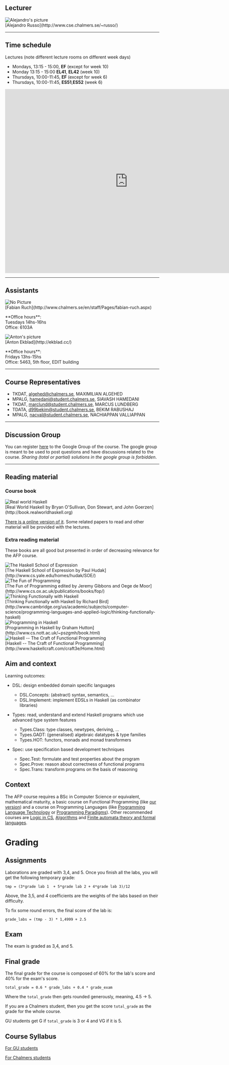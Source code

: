 <!-- Added weird extra section, because otherwise Alejandro's does not appear -->
<!-- ## Empty -->
<!-- --- -->

## Lecturer

<div class="row">
<div class="col-md-12">
<div class="col-sm-2 col-xs-6 text-center">
	<div class="thumbnail">
		<img class="img-no-resize" src="http://www.cse.chalmers.se/~russo/_files/ale2.jpg" alt="Alejandro's picture">
		<div class="caption">
			[Alejandro Russo](http://www.cse.chalmers.se/~russo/)
		  </div>
	</div>
</div>
</div>
</div>

---

## Time schedule

Lectures (note different lecture rooms on different week days)

* Mondays, 13:15 - 15:00, **EF** (except for week 10)
* Monday 13:15 - 15:00 **EL41**, **EL42** (week 10)
* Thursdays, 10:00-11:45, **EF** (except for week 6)
* Thursdays, 10:00-11:45, **ES51**,**ES52** (week 6)

<div class="embed-responsive embed-responsive-16by9">
  <iframe class="embed-responsive-item"
  src="https://se.timeedit.net/web/chalmers/db1/public/ri1X50gQ2560YvQQ05Z6978Y0Zy6007311Y54Q085.html"
         style="border: 0" width="800" height="600" frameborder="0"
         scrolling="yes">
</iframe>
</div>

---

## Assistants


<div class="row">
<div class="col-sm-3 col-xs-6 text-center">
	<div class="thumbnail">
		<img class="img-no-resize" src="" alt="No Picture">
		<div class="caption">
			[Fabian Ruch](http://www.chalmers.se/en/staff/Pages/fabian-ruch.aspx)
                        <p> **Office hours**: <br> Tuesdays 14hs-16hs <br>
                        Office: 6103A </p>
   	        </div>
	</div>
</div>


<div class="row">
<div class="col-sm-3 col-xs-6 text-center">
	<div class="thumbnail">
		<img class="img-no-resize" src="https://media.licdn.com/mpr/mpr/shrinknp_400_400/AAEAAQAAAAAAAALaAAAAJDIwZDc5MjRlLTE3ZGItNDhmMy04MjVmLTczYjY4YjNkYmJlYw.jpg" alt="Anton's picture">
		<div class="caption">
			[Anton Ekblad](http://ekblad.cc/)
                        <p> **Office hours**: <br> Fridays 13hs-15hs <br>
                        Office: 5463, 5th floor, EDIT building </p>
		  </div>
	</div>
</div>

</div>

---

## Course Representatives

* TKDAT, algehed@chalmers.se,  MAXIMILIAN ALGEHED
* MPALG, hamedani@student.chalmers.se, SIAVASH HAMEDANI
* TKDAT, marclund@student.chalmers.se, MARCUS LUNDBERG
* TDATA, d99bekim@student.chalmers.se, BEKIM RABUSHAJ
* MPALG, nacval@student.chalmers.se, NACHIAPPAN VALLIAPPAN

---

## Discussion Group

You can register
[here](https://groups.google.com/d/forum/afp2017)
to the Google Group of the course. The google group is meant to be used to post
questions and have discussions related to the course. *Sharing (total or
partial) solutions in the google group is forbidden*.

---

## Reading material

### Course book

<div class="col-sm-2 col-xs-6 text-center">
	<div class="thumbnail">
		<img class="img-no-resize"
                src="http://book.realworldhaskell.org/support/rwh-200.jpg"
                alt="Real world Haskell">
		<div class="caption">
			[Real World Haskell by Bryan
O'Sullivan, Don Stewart, and John Goerzen](http://book.realworldhaskell.org)
		  </div>
	</div>
</div>

[There is a online version of it](http://book.realworldhaskell.org/read/).
Some related papers to read and other
material will be provided with the lectures.

<!-- Trick to avoid wrapping around more text than it should -->
<div class="row">

</div>

### Extra reading material


These books are all good but presented in order of decreasing relevance for the
AFP course.

<div class="row">

<div class="col-sm-2 col-xs-6 text-center">
	<div class="thumbnail">
		<img class="img-no-resize"
                src="http://www.cs.yale.edu/homes/hudak/SOE/SOECover.gif"
                alt="The Haskell School of Expression">
		<div class="caption">
			[The Haskell School of Expression by Paul Hudak](http://www.cs.yale.edu/homes/hudak/SOE/)
		  </div>
	</div>
</div>

<div class="col-sm-2 col-xs-6 text-center">
	<div class="thumbnail">
		<img class="img-no-resize"
                src="http://www.cs.ox.ac.uk/publications/books/fop/fop.gif"
                alt="The Fun of Programming">
		<div class="caption">
			[The Fun of Programming edited by Jeremy Gibbons and Oege de Moor](http://www.cs.ox.ac.uk/publications/books/fop/)
		  </div>
	</div>
</div>

<div class="col-sm-2 col-xs-6 text-center">
	<div class="thumbnail">
		<img class="img-no-resize"
                src="http://assets.cambridge.org/97811074/52640/cover/9781107452640.jpg"
                alt="Thinking Functionally with Haskell">
		<div class="caption">
		[Thinking Functionally with Haskell by Richard Bird](http://www.cambridge.org/us/academic/subjects/computer-science/programming-languages-and-applied-logic/thinking-functionally-haskell)
		  </div>
	</div>
</div>


<div class="col-sm-2 col-xs-6 text-center">
	<div class="thumbnail">
		<img class="img-no-resize"
                src="http://www.cs.nott.ac.uk/~pszgmh/cover-med.jpg"
                alt="Programming in Haskell">
		<div class="caption">
			[Programming in Haskell by Graham Hutton](http://www.cs.nott.ac.uk/~pszgmh/book.html)
		  </div>
	</div>
</div>

<div class="col-sm-2 col-xs-6 text-center">
	<div class="thumbnail">
		<img class="img-no-resize"
                src="http://www.haskellcraft.com/craft3e/Home_files/shapeimage_2.png"
                alt="Haskell -- The Craft of Functional Programming">
		<div class="caption">
			[Haskell -- The Craft of Functional Programming](http://www.haskellcraft.com/craft3e/Home.html)
		  </div>
	</div>
</div>


</div>


## Aim and context

Learning outcomes:

* DSL: design embedded domain specific languages
  - DSL.Concepts: (abstract) syntax, semantics, ...
  - DSL.Implement: implement EDSLs in Haskell (as combinator libraries)

* Types: read, understand and extend Haskell programs which use advanced type system features
  - Types.Class: type classes, newtypes, deriving, ...
  - Types.GADT: (generalised) algebraic datatypes & type families
  - Types.HOT: functors, monads and monad transformers

* Spec: use specification based development techniques
  - Spec.Test: formulate and test properties about the program
  - Spec.Prove: reason about correctness of functional programs
  - Spec.Trans: transform programs on the basis of reasoning

## Context

The AFP course requires a BSc in Computer Science or equivalent, mathematical
maturity, a basic course on Functional Programming (like [our
version](https://www.student.chalmers.se/sp/course?course_id=20841)) and a
course on Programming Languages (like [Programming Language
Technology](https://www.student.chalmers.se/sp/course?course_id=20880) or
[Programming
Paradigms](https://www.student.chalmers.se/sp/course?course_id=20742)). Other
recommended courses are [Logic in
CS](https://www.student.chalmers.se/sp/course?course_id=19994),
[Algorithms](https://www.student.chalmers.se/sp/course?course_id=21111) and
[Finite automata theory and formal
languages](https://www.student.chalmers.se/sp/course?course_id=20875).

# Grading

## Assignments

Laborations are graded with 3,4, and 5.  Once you finish all the labs, you will
get the following temporary grade:

```
tmp = (3*grade lab 1  + 5*grade lab 2 + 4*grade lab 3)/12
```

Above, the 3,5, and 4 coefficients are the weights of the labs based on their
difficulty.

To fix some round errors, the final score of the lab is:

```
grade_labs = (tmp - 3) * 1,4999 + 2.5
```

## Exam

The exam is graded as 3,4, and 5.

## Final grade

The final grade for the course is composed of 60% for the lab's score and 40% for
the exam's score.

```
total_grade = 0.6 * grade_labs + 0.4 * grade_exam
```

Where the `total_grade` then gets rounded generously, meaning, 4.5 -> 5.

If you are a Chalmers student, then you get the score `total_grade` as the grade
for the whole course.

GU students get G if `total_grade` is 3 or 4 and VG if it is 5.

## Course Syllabus

[For GU students](http://kursplaner.gu.se/english/dit260.pdf)

[For Chalmers students](https://www.student.chalmers.se/sp/course?course_id=25054)

